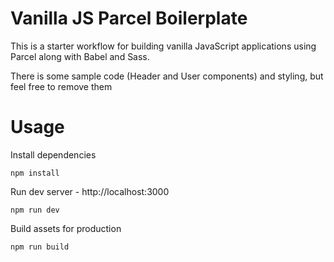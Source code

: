 # Vanilla JS Parcel Boilerplate

This is a starter workflow for building vanilla JavaScript applications using Parcel along with Babel and Sass.

There is some sample code (Header and User components) and styling, but feel free to remove them

# Usage

Install dependencies

```
npm install
```

Run dev server - http://localhost:3000

```
npm run dev
```

Build assets for production

```
npm run build
```